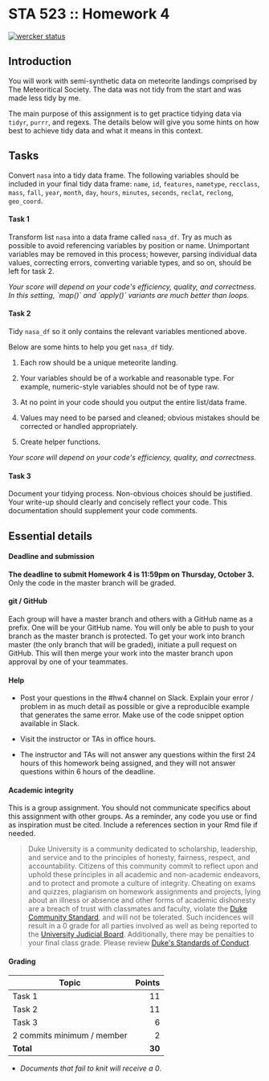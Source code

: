 # STA 523 :: Homework 4

[![wercker status](https://app.wercker.com/status/9d473f3416d04b34d5808a618ad8e8f5/s/master "wercker status")](https://app.wercker.com/project/byKey/9d473f3416d04b34d5808a618ad8e8f5)

## Introduction

You will work with semi-synthetic data on meteorite landings comprised by
The Meteoritical Society. The data was not tidy from the start and was made
less tidy by me.

The main purpose of this assignment is to get practice tidying data via
`tidyr`, `purrr`, and regexs. The details
below will give you some hints on how best to achieve tidy data and what it
means in this context.

## Tasks

Convert `nasa` into a tidy data frame. The following variables should be included
in your final tidy data frame: `name`, `id`, `features`, `nametype`, `recclass`, 
`mass`, `fall`, `year`, `month`, `day`, `hours`, `minutes`, `seconds`, 
`reclat`, `reclong`, `geo_coord`.

#### Task 1

Transform list `nasa` into a data frame called `nasa_df`. Try as much as 
possible to avoid referencing variables by position or name.
Unimportant variables may be removed in this process; however, parsing 
individual data values, correcting errors, converting variable types, and so on,
should be left for task 2.

<i>
Your score will depend on your code's efficiency, quality, and correctness.
In this setting, `map()` and `apply()` variants are much better than loops.
</i>

#### Task 2

Tidy `nasa_df` so it only contains the relevant variables mentioned above.

Below are some hints to help you get `nasa_df` tidy.

1. Each row should be a unique meteorite landing.

2. Your variables should be of a workable and reasonable type. For example,
	numeric-style variables should not be of type raw.

3. At no point in your code should you output the entire list/data frame.

4. Values may need to be parsed and cleaned; obvious mistakes should be 
	corrected or handled appropriately.

5. Create helper functions.

<i>
Your score will depend on your code's efficiency, quality, and correctness.
</i>

#### Task 3

Document your tidying process. Non-obvious choices should be justified. Your
write-up should clearly and concisely reflect your code. This documentation
should supplement your code comments.

## Essential details

#### Deadline and submission

**The deadline to submit Homework 4 is 11:59pm on Thursday, October 3.** 
Only the code in the master branch will be graded.

#### git / GitHub

Each group will have a master branch and others with a GitHub name as a prefix.
One will be your GitHub name. You will only be able to push to your branch as 
the master branch is protected. To get your work into branch master 
(the only branch that will be graded), initiate a pull request on GitHub. 
This will then merge your work into the master branch upon approval by one of 
your teammates.

#### Help

- Post your questions in the #hw4 channel on Slack. Explain your error / problem
  in as much detail as possible or give a reproducible example that generates 
  the same error. Make use of the code snippet option available in Slack.

- Visit the instructor or TAs in office hours.

- The instructor and TAs will not answer any questions within the first 24
  hours of this homework being assigned, and they will not answer questions
  within 6 hours of the deadline.

#### Academic integrity

This is a group assignment. You should not communicate specifics about this
assignment with other groups. As a reminder, any code you use or find as 
inspiration must be cited. Include a references section in your Rmd file if
needed.

>Duke University is a community dedicated to scholarship, leadership, and 
service and to the principles of honesty, fairness, respect, and accountability.
Citizens of this community commit to reflect upon and uphold these principles 
in all academic and non-academic endeavors, and to protect and promote a culture
of integrity. Cheating on exams and quizzes, plagiarism on homework assignments 
and projects, lying about an illness or absence and other forms of academic 
dishonesty are a breach of trust with classmates and faculty, violate the [Duke 
Community Standard](https://gradschool.duke.edu/academics/academic-policies-and-forms/standards-conduct/duke-community-standard),
and will not be tolerated. Such incidences will result in a 
0 grade for all parties involved as well as being reported to the [University 
Judicial Board](https://gradschool.duke.edu/academics/academic-policies-and-forms/standards-conduct/judicial-code-and-procedures). 
Additionally, there may be penalties to your final class grade. 
Please review [Duke's Standards of Conduct](https://gradschool.duke.edu/academics/academic-policies-and-forms/standards-conduct).

#### Grading

**Topic**|**Points**
---------|----------:|
Task 1 |  11
Task 2 |  11
Task 3 |   6
2 commits minimum / member | 2
**Total**|**30**

- *Documents that fail to knit will receive a 0*.





